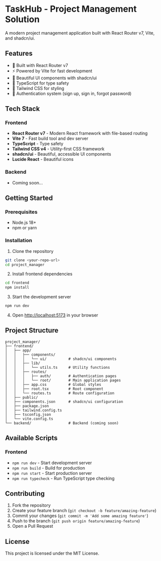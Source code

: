 # TaskHub - Project Management Solution

A modern project management application built with React Router v7, Vite, and shadcn/ui.

## Features

- 🚀 Built with React Router v7
- ⚡ Powered by Vite for fast development
- 🎨 Beautiful UI components with shadcn/ui
- 🎯 TypeScript for type safety
- 💨 Tailwind CSS for styling
- 🔐 Authentication system (sign up, sign in, forgot password)

## Tech Stack

### Frontend
- **React Router v7** - Modern React framework with file-based routing
- **Vite 7** - Fast build tool and dev server
- **TypeScript** - Type safety
- **Tailwind CSS v4** - Utility-first CSS framework
- **shadcn/ui** - Beautiful, accessible UI components
- **Lucide React** - Beautiful icons

### Backend
- Coming soon...

## Getting Started

### Prerequisites
- Node.js 18+ 
- npm or yarn

### Installation

1. Clone the repository
```bash
git clone <your-repo-url>
cd project_manager
```

2. Install frontend dependencies
```bash
cd frontend
npm install
```

3. Start the development server
```bash
npm run dev
```

4. Open [http://localhost:5173](http://localhost:5173) in your browser

## Project Structure

```
project_manager/
├── frontend/
│   ├── app/
│   │   ├── components/
│   │   │   └── ui/          # shadcn/ui components
│   │   ├── lib/
│   │   │   └── utils.ts     # Utility functions
│   │   ├── routes/
│   │   │   ├── auth/        # Authentication pages
│   │   │   └── root/        # Main application pages
│   │   ├── app.css          # Global styles
│   │   ├── root.tsx         # Root component
│   │   └── routes.ts        # Route configuration
│   ├── public/
│   ├── components.json      # shadcn/ui configuration
│   ├── package.json
│   ├── tailwind.config.ts
│   ├── tsconfig.json
│   └── vite.config.ts
└── backend/                 # Backend (coming soon)
```

## Available Scripts

### Frontend
- `npm run dev` - Start development server
- `npm run build` - Build for production
- `npm run start` - Start production server
- `npm run typecheck` - Run TypeScript type checking

## Contributing

1. Fork the repository
2. Create your feature branch (`git checkout -b feature/amazing-feature`)
3. Commit your changes (`git commit -m 'Add some amazing feature'`)
4. Push to the branch (`git push origin feature/amazing-feature`)
5. Open a Pull Request

## License

This project is licensed under the MIT License.